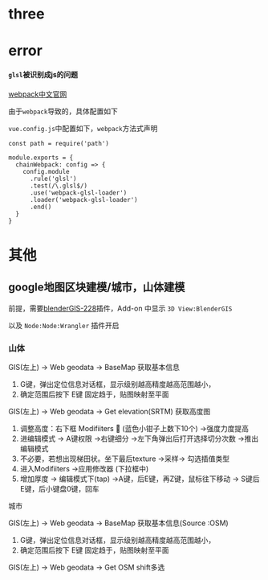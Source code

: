 # three

# error

#### `glsl`被识别成js的问题

[webpack中文官网](https://cli.vuejs.org/zh/config/#configurewebpack)

由于`webpack`导致的，具体配置如下

`vue.config.js`中配置如下，`webpack`方法式声明

```
const path = require('path')

module.exports = {
  chainWebpack: config => {
    config.module
      .rule('glsl')
      .test(/\.glsl$/)
      .use('webpack-glsl-loader')
      .loader('webpack-glsl-loader')
      .end()
  }
}

```

# 其他

## google地图区块建模/城市，山体建模

前提，需要[blenderGIS-228](F:\blender\PlugBackUp)插件，Add-on 中显示 `3D View:BlenderGIS`

以及 `Node:Node:Wrangler` 插件开启

### 山体

GIS(左上) -> Web geodata -> BaseMap 获取基本信息

1. G键，弹出定位信息对话框，显示级别越高精度越高范围越小，
2. 确定范围后按下 E键 固定趋于，贴图映射至平面

GIS(左上) -> Web geodata -> Get elevation(SRTM) 获取高度图

1. 调整高度：右下框 Modifiiters :wrench: (蓝色小钳子上数下10个) ->强度力度提高
2. 进编辑模式 -> A键权限 ->右键细分 ->左下角弹出后打开选择切分次数 ->推出编辑模式
3. 不必要，若想出现梯田状。坐下最后texture ->采样-> 勾选插值类型
4. 进入Modifiiters ->应用修改器 (下拉框中)
5. 增加厚度 -> 编辑模式下(tap) ->A键，后E键，再Z键，鼠标往下移动 -> S键后E键，后小键盘0键，回车

城市

GIS(左上) -> Web geodata -> BaseMap 获取基本信息(Source :OSM)

1. G键，弹出定位信息对话框，显示级别越高精度越高范围越小，
2. 确定范围后按下 E键 固定趋于，贴图映射至平面

GIS(左上) -> Web geodata -> Get OSM shift多选